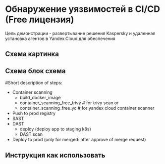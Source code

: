# Обнаружение уязвимостей в CI/CD (Free лицензия)
Цель демонстрации - развертывание решения Kaspersky и удаленная установка агентов в Yandex.Cloud для обеспечения 

## Схема картинка

## Схема блок схема
#Short description of steps:
- Container scanning
    - build_docker_image 
    - container_scanning_free_trivy # for trivy scan or
    - container_scanning_free_yc # for yandex cloud container scanner 
- Push to prod registry
- SAST
- DAST
    - deploy (deploy app to staging k8s)
    - DAST scan
- Deploy to prod (only for merged: after approve of merge request)

## Инструкция как использовать